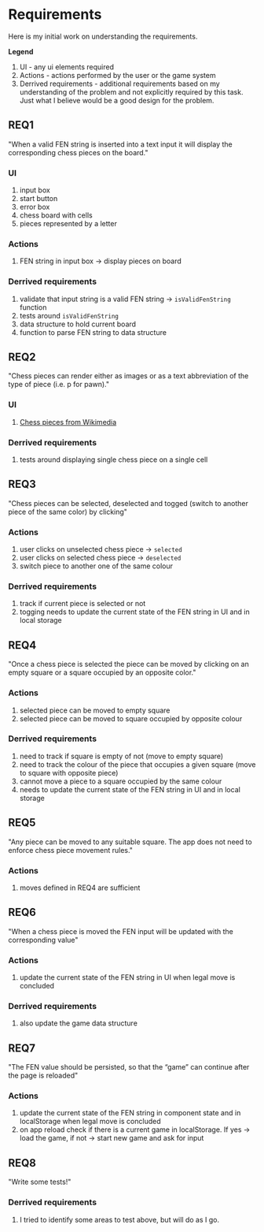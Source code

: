 # Requirements

Here is my initial work on understanding the requirements.

**Legend**

1. UI - any ui elements required
1. Actions - actions performed by the user or the game system
1. Derrived requirements - additional requirements based on my understanding of the problem and not explicitly required by this task. Just what I believe would be a good design for the problem.

## REQ1

"When a valid FEN string is inserted into a text input it will display the corresponding chess pieces on the board."

### UI

1. input box
1. start button
1. error box
1. chess board with cells
1. pieces represented by a letter

### Actions

1. FEN string in input box -> display pieces on board

### Derrived requirements

1. validate that input string is a valid FEN string -> `isValidFenString` function
1. tests around `isValidFenString`
1. data structure to hold current board
1. function to parse FEN string to data structure

## REQ2

"Chess pieces can render either as images or as a text abbreviation of the type of piece (i.e. p for pawn)."

### UI

1. [Chess pieces from Wikimedia](https://commons.wikimedia.org/wiki/Category:SVG_chess_pieces)

### Derrived requirements

1. tests around displaying single chess piece on a single cell

## REQ3

"Chess pieces can be selected, deselected and togged (switch to another piece of the same color) by clicking"

### Actions

1. user clicks on unselected chess piece -> `selected`
1. user clicks on selected chess piece -> `deselected`
1. switch piece to another one of the same colour

### Derrived requirements

1. track if current piece is selected or not
1. togging needs to update the current state of the FEN string in UI and in local storage

## REQ4

"Once a chess piece is selected the piece can be moved by clicking on an empty square or a square occupied by an opposite color."

### Actions

1. selected piece can be moved to empty square
1. selected piece can be moved to square occupied by opposite colour

### Derrived requirements

1. need to track if square is empty of not (move to empty square)
1. need to track the colour of the piece that occupies a given square (move to square with opposite piece)
1. cannot move a piece to a square occupied by the same colour
1. needs to update the current state of the FEN string in UI and in local storage

## REQ5

"Any piece can be moved to any suitable square. The app does not need to enforce chess piece movement rules."

### Actions

1. moves defined in REQ4 are sufficient

## REQ6

"When a chess piece is moved the FEN input will be updated with the corresponding value"

### Actions

1. update the current state of the FEN string in UI when legal move is concluded

### Derrived requirements

1. also update the game data structure

## REQ7

"The FEN value should be persisted, so that the “game” can continue after the page is reloaded"

### Actions

1. update the current state of the FEN string in component state and in localStorage when legal move is concluded
1. on app reload check if there is a current game in localStorage. If yes -> load the game, if not -> start new game and ask for input

## REQ8

"Write some tests!"

### Derrived requirements

1. I tried to identify some areas to test above, but will do as I go.
